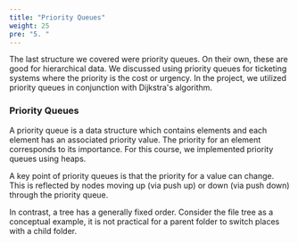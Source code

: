 ```yaml
---
title: "Priority Queues"
weight: 25
pre: "5. "
---
```


The last structure we covered were priority queues. On their own, these are good for hierarchical data. We discussed using priority queues for ticketing systems where the priority is the cost or urgency. In the project, we utilized priority queues in conjunction with Dijkstra's algorithm.

### Priority Queues

A priority queue is a data structure which contains elements and each element has an associated priority value. The priority for an element corresponds to its importance. For this course, we implemented priority queues using heaps. 

A key point of priority queues is that the priority for a value can change. This is reflected by nodes moving up (via push up) or down (via push down) through the priority queue. 

In contrast, a tree has a generally fixed order. Consider the file tree as a conceptual example, it is not practical for a parent folder to switch places with a child folder. 

